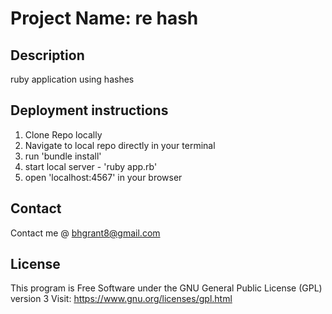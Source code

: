 # Project Name: re hash

## Description

ruby application using hashes

## Deployment instructions
  1. Clone Repo locally
  2. Navigate to local repo directly in your terminal
  3. run 'bundle install'
  4. start local server - 'ruby app.rb'
  5. open 'localhost:4567' in your browser
## Contact
  Contact me @ <a href="mailto:bhgrant@gmail.com">bhgrant8@gmail.com</a><br>

## License
  This program is Free Software under the GNU General Public License (GPL) version 3
  Visit: https://www.gnu.org/licenses/gpl.html
